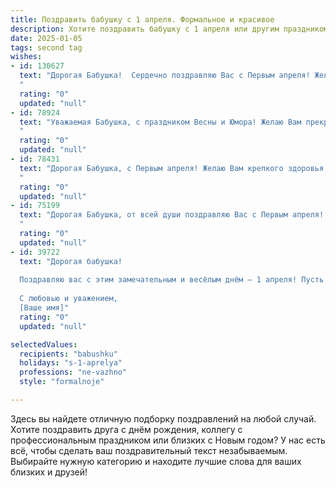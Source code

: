 ```yaml
---
title: Поздравить бабушку с 1 апреля. Формальное и красивое
description: Хотите поздравить бабушку с 1 апреля или другим праздником? Наш ИИ создаст незабываемое поздравление, а вы обязательно выделитесь среди других.  
date: 2025-01-05
tags: second tag
wishes:
- id: 130627
  text: "Дорогая Бабушка!  Сердечно поздравляю Вас с Первым апреля! Желаю Вам крепкого здоровья, отличного настроения и  радости в этот весенний день. Пусть улыбки и хорошее настроение окружают Вас сегодня и всегда. С праздником!
  "
  rating: "0"
  updated: "null"
- id: 78924
  text: "Уважаемая Бабушка, с праздником Весны и Юмора! Желаю Вам прекрасного настроения, крепкого здоровья и много приятных моментов в этот день. Пусть улыбка не сходит с Вашего лица, а сердце радуется каждому мгновению.
  "
  rating: "0"
  updated: "null"
- id: 78431
  text: "Дорогая Бабушка, с Первым апреля! Желаю Вам крепкого здоровья, бодрости духа и светлых, радостных дней, полных любви и заботы. Пусть этот день принесет Вам только улыбки и хорошее настроение!
  "
  rating: "0"
  updated: "null"
- id: 75199
  text: "Дорогая Бабушка, от всей души поздравляю Вас с Первым апреля! Желаю Вам  радости, оптимизма и  весеннего настроения. Пусть этот день принесет только приятные сюрпризы и улыбки.  Будьте здоровы и счастливы!
  "
  rating: "0"
  updated: "null"
- id: 39722
  text: "Дорогая бабушка!
  
  Поздравляю вас с этим замечательным и весёлым днём — 1 апреля! Пусть этот праздник принесёт в вашу жизнь радость, улыбки и позитивные эмоции. Желаю вам здоровья, счастья и тепла в кругу близких и любимых людей. Пусть каждый день будет наполнен светлыми моментами и хорошим настроением.
  
  С любовью и уважением,
  [Ваше имя]"
  rating: "0"
  updated: "null"

selectedValues:
  recipients: "babushku"
  holidays: "s-1-aprelya"
  professions: "ne-vazhno"
  style: "formalnoje"

---
```


Здесь вы найдете отличную подборку поздравлений на любой случай.
Хотите поздравить друга с днём рождения, коллегу с профессиональным праздником или близких с Новым годом? У нас есть всё, чтобы сделать ваш поздравительный текст незабываемым. Выбирайте нужную категорию и находите лучшие слова для ваших близких и друзей!
